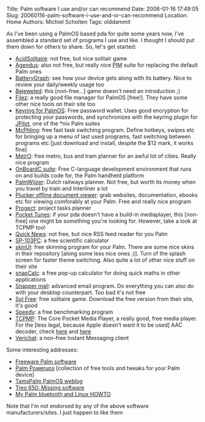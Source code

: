 Title: Palm software I use and/or can recommend
Date: 2006-01-16 17:49:05
Slug: 20060116-palm-software-i-use-and-or-can-recommend
Location: Home
Authors: Michiel Scholten
Tags: olddammit

<p>As I've been using a PalmOS based pda for quite some years now, I've assembled a standard set of programs I use and like. I thought I should put them down for others to share. So, let's get started:</p>

<ul>
<li><a href="http://www.red-mercury.com/acidsolitaire.html">AcidSolitaire</a>: not free, but nice solitair game</li>
<li><a href="http://www.iambic.com/">Agendus</a>: also not free, but really nice <acronym title="Personal Information Manager">PIM</acronym> suite for replacing the default Palm ones</li>
<li><a href="http://palm.jeroenwitteman.com/BatteryGraph/">BatteryGraph</a>: see how your device gets along with its battery. Nice to review your daily/weekly usage too</li>
<li><a href="http://www.astraware.com/palm/bejeweled/">Bejeweled</a>: this [non-free...] game doesn't need an introduction ;)</li>
<li><a href="http://www.nosleep.net/">Filez</a>: a really good file manager for PalmOS [free!]. They have some other nice tools on their site too</li>
<li><a href="http://gnukeyring.sourceforge.net/">Keyring for PalmOS</a>: Free password wallet. Uses good encryption for protecting your passwords, and synchronizes with the keyring plugin for <a href="http://www.jpilot.org/">JPilot</a>, one of the *nix Palm suites</li>
<li><a href="http://www.mikemccollister.com/palm/">McPhling</a>: free fast task switching program. Define hotkeys, swipes etc for bringing up a menu of last used programs, fast switching between programs etc [just download and install, despite the $12 mark, it works fine]</li>
<li><a href="http://nanika.net/Metro">MetrO</a>: free metro, bus and tram planner for an awful lot of cities. Really nice program</li>
<li><a href="http://onboardc.sourceforge.net/">OnBoardC suite</a>: Free C-language development environment that runs on and builds code for, the Palm handheld platform</li>
<li><a href="http://www.9292ov.nl/9292OV138.asp">PalmWijzer</a>: Dutch railways planner. Not free, but worth its money when you travel by train and Interliner a lot</li>
<li><a href="http://www.plkr.org/">Plucker offline document viewer</a>: grab websites, documentation, ebooks etc for viewing comforably at your Palm. Free and really nice program</li>
<li><a href="http://progect.sourceforge.net/">Progect</a>: project tasks planner</li>
<li><a href="http://www.pocket-tunes.com/">Pocket Tunes</a>: if your pda doesn't have a build-in mediaplayer, this [non-free] one might be something you're looking for. However, take a look at TCPMP too!</li>
<li><a href="http://www.standalone.com/palmos/quick_news/">Quick News</a>: not free, but nice RSS feed reader for you Palm</li>
<li><a href="http://www.murinsel.at/pda/sc/SC-103PC/english/">SP-103PC</a>: a free scientific calculator</li>
<li><a href="http://palmpowerups.com/">skinUI</a>: free skinning program for your Palm. There are some nice skins in their repository [along some less nice ones ;)]. Turn of the splash screen for faster theme switching. Also quite a lot of other nice stuff on their site</li>
<li><a href="http://www.anmldr.com/snapcalc.htm">snapCalc</a>: a free pop-up calculator for doing quick maths in other applications</li>
<li><a href="http://www.snappermail.com/wireless/email/">Snapper mail</a>: advanced email program. Do everything you can also do with your desktop counterpart. Too bad it's not free</li>
<li><a href="http://www.solebon.com/">Sol Free</a>: free solitaire game. Download the free version from their site, it's good</li>
<li><a href="http://www.aldweb.com/articles.php?lng=fr&amp;pg=19">Speedy</a>: a free benchmarking program</li>
<li><a href="http://tcpmp.corecodec.org/download">TCPMP</a>: The Core Pocket Media Player, a really good, free media player. For the [less legal, because Apple doesn't want it to be used] AAC decoder, check  <a href="http://www.corecodec.com/index.php?option=com_smf&amp;Itemid=29&amp;topic=1843.msg12240;topicseen">here</a> and <a href="http://www.rarewares.org/aac.html">here</a></li>
<li><a href="http://www.iambic.com/select/default.asp?itemid=100">Verichat</a>: a non-free Instant Messaging client</li>
</ul>

<p>Some interesting addresses:</p>
<ul>
<li><a href="http://www.freewarepalm.com/">Freeware Palm software</a></li>
<li><a href="http://palmpowerups.com/">Palm Powerups</a> [collection of free tools and tweaks for your Palm device]</li>
<li><a href="http://tamspalm.tamoggemon.com/">TamsPalm PalmOS weblog</a></li>
<li><a href="http://home.vrweb.de/~jswi/Treo650/MissingSoft.html">Treo 650: Missing software</a></li>
<li><a href="http://aquariusoft.org/page/palm/bluetooth_linux/">My Palm bluetooth and Linux HOWTO</a></li>
</ul>

<p>Note that I'm not endorsed by any of the above software manufacturers/sites. I just happen to like them</p>